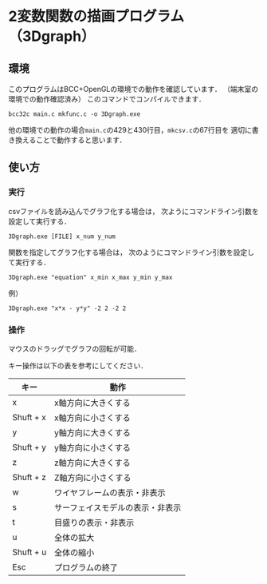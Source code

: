 # 2変数関数の描画プログラム（3Dgraph）

## 環境

このプログラムはBCC+OpenGLの環境での動作を確認しています．
（端末室の環境での動作確認済み）
このコマンドでコンパイルできます．
```
bcc32c main.c mkfunc.c -o 3Dgraph.exe
```

他の環境での動作の場合`main.c`の429と430行目，`mkcsv.c`の67行目を
適切に書き換えることで動作すると思います．

## 使い方

### 実行

csvファイルを読み込んでグラフ化する場合は，
次ようにコマンドライン引数を設定して実行する．
```
3Dgraph.exe [FILE] x_num y_num
```

関数を指定してグラフ化する場合は，
次のようにコマンドライン引数を設定して実行する．
```
3Dgraph.exe "equation" x_min x_max y_min y_max
```
例）
```
3Dgraph.exe "x*x - y*y" -2 2 -2 2
```

### 操作

マウスのドラッグでグラフの回転が可能．

キー操作は以下の表を参考にしてください．

|キー     |動作                            |
|---------|--------------------------------|
|x        |x軸方向に大きくする             |
|Shuft + x|x軸方向に小さくする             |
|y        |y軸方向に大きくする             |
|Shuft + y|y軸方向に小さくする             |
|z        |z軸方向に大きくする             |
|Shuft + z|Z軸方向に小さくする             |
|w        |ワイヤフレームの表示・非表示    |
|s        |サーフェイスモデルの表示・非表示|
|t        |目盛りの表示・非表示            |
|u        |全体の拡大                      |
|Shuft + u|全体の縮小                      |
|Esc      |プログラムの終了                |
